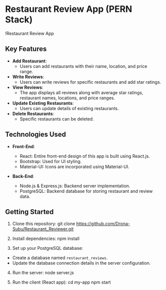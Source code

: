 # Restaurant Review App (PERN Stack)

!Restaurant Review App

## Key Features

- **Add Restaurant**:
  - Users can add restaurants with their name, location, and price range.
- **Write Reviews**:
  - Users can write reviews for specific restaurants and add star ratings.
- **View Reviews**:
  - The app displays all reviews along with average star ratings, restaurant names, locations, and price ranges.
- **Update Existing Restaurants**:
  - Users can update details of existing restaurants.
- **Delete Restaurants**:
  - Specific restaurants can be deleted.

## Technologies Used

- **Front-End**:
  - React: Entire front-end design of this app is built using React.js.
  - Bootstrap: Used for UI styling.
  - Material-UI: Icons are incorporated using Material-UI.

- **Back-End**:
  - Node.js & Express.js: Backend server implementation.
  - PostgreSQL: Backend database for storing restaurant and review data.

## Getting Started

1. Clone this repository:
   git clone https://github.com/Drona-Subu/Restaurant_Reviewer.git

3. Install dependencies:
   npm install

4. Set up your PostgreSQL database:
- Create a database named `restaurant_reviews`.
- Update the database connection details in the server configuration.
  

4. Run the server:
   node server.js


6. Run the client (React app):
   cd my-app
   npm start


